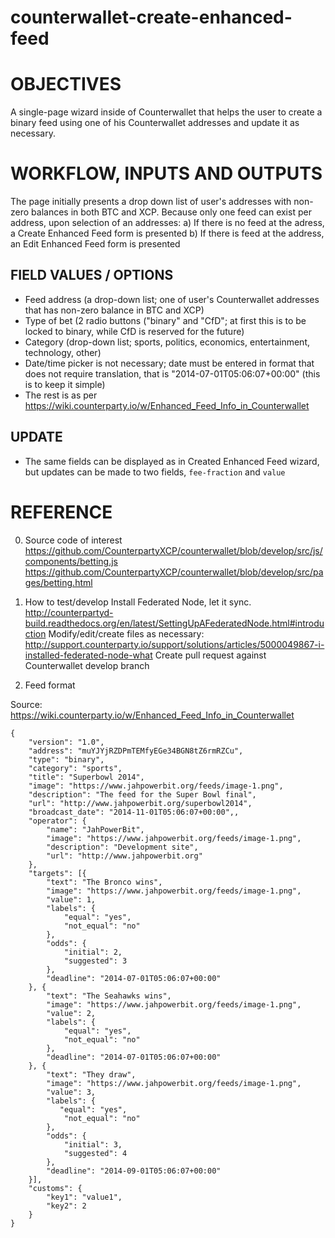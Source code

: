 counterwallet-create-enhanced-feed
==================================

# OBJECTIVES

A single-page wizard inside of Counterwallet that helps the user to create a binary feed using one of his 
Counterwallet addresses and update it as necessary.


# WORKFLOW, INPUTS AND OUTPUTS

The page initially presents a drop down list of user's addresses with non-zero balances in both BTC and XCP. 
Because only one feed can exist per address, upon selection of an addresses:
a) If there is no feed at the adress, a Create Enhanced Feed form is presented
b) If there is feed at the address, an Edit Enhanced Feed form is presented

## FIELD VALUES / OPTIONS
- Feed address (a drop-down list; one of user's Counterwallet addresses that has non-zero balance in BTC and XCP)
- Type of bet (2 radio buttons ("binary" and "CfD"; at first this is to be locked to binary, while CfD is reserved 
for the future)
- Category (drop-down list; sports, politics, economics, entertainment, technology, other)
- Date/time picker is not necessary; date must be entered in format that does not require translation, 
that is "2014-07-01T05:06:07+00:00" (this is to keep it simple)
- The rest is as per https://wiki.counterparty.io/w/Enhanced_Feed_Info_in_Counterwallet

## UPDATE
 
- The same fields can be displayed as in Created Enhanced Feed wizard, but updates can be made to two fields,
`fee-fraction` and `value`

# REFERENCE

0) Source code of interest
https://github.com/CounterpartyXCP/counterwallet/blob/develop/src/js/components/betting.js
https://github.com/CounterpartyXCP/counterwallet/blob/develop/src/pages/betting.html

1) How to test/develop
Install Federated Node, let it sync. 
http://counterpartyd-build.readthedocs.org/en/latest/SettingUpAFederatedNode.html#introduction
Modify/edit/create files as necessary:
http://support.counterparty.io/support/solutions/articles/5000049867-i-installed-federated-node-what
Create pull request against Counterwallet develop branch

2) Feed format

Source: https://wiki.counterparty.io/w/Enhanced_Feed_Info_in_Counterwallet


```
{
    "version": "1.0",
    "address": "muYJYjRZDPmTEMfyEGe34BGN8tZ6rmRZCu",
    "type": "binary",
    "category": "sports",
    "title": "Superbowl 2014",
    "image": "https://www.jahpowerbit.org/feeds/image-1.png",
    "description": "The feed for the Super Bowl final",
    "url": "http://www.jahpowerbit.org/superbowl2014",
    "broadcast_date": "2014-11-01T05:06:07+00:00",,
    "operator": {
        "name": "JahPowerBit",
        "image": "https://www.jahpowerbit.org/feeds/image-1.png",
        "description": "Development site",
        "url": "http://www.jahpowerbit.org"
    },
    "targets": [{
        "text": "The Bronco wins",
        "image": "https://www.jahpowerbit.org/feeds/image-1.png",
        "value": 1,
        "labels": {
            "equal": "yes",
            "not_equal": "no"
        },
        "odds": {
            "initial": 2,
            "suggested": 3
        },
        "deadline": "2014-07-01T05:06:07+00:00"
    }, {
        "text": "The Seahawks wins",
        "image": "https://www.jahpowerbit.org/feeds/image-1.png",
        "value": 2,
        "labels": {
            "equal": "yes",
            "not_equal": "no"
        },
        "deadline": "2014-07-01T05:06:07+00:00"
    }, {
        "text": "They draw",
        "image": "https://www.jahpowerbit.org/feeds/image-1.png",
        "value": 3,
        "labels": {
           "equal": "yes",
            "not_equal": "no"
        },
        "odds": {
            "initial": 3,
            "suggested": 4
        },
        "deadline": "2014-09-01T05:06:07+00:00"
    }],
    "customs": {
        "key1": "value1",
        "key2": 2
    }
}
```
